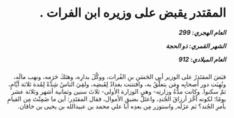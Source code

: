 <h1 dir="rtl">المقتدر يقبض على وزيره ابن الفرات .</h1>

<h5 dir="rtl">العام الهجري:  299

الشهر القمري: ذو الحجة

العام الميلادي: 912</h5>

<p dir="rtl">قبَضَ المقتَدِرُ على الوزير أبي الحَسَنِ بنِ الفُرات، ووكَّلَ بدارِه، وهتَكَ حَرَمه، ونهب مالَه، ونُهِبَت دور أصحابِه ومَن يتعلَّقُ به، وافتتنت بغدادُ لِقَبضِه، ولقِيَ الناسُ شِدَّةً لِمُدة ثلاثة أيَّامٍ، ثمّ سكنوا. وكانت مدُّةُ وزارتِه- وهي الوزارة الأولى- ثلاثَ سنين وثمانية أشهر وثلاثة عشر يومًا؛ لكونه أخَّرَ أرزاقَ الجُندِ، واعتَلَّ بضيقِ الأموال، فقال المقتَدِر: أين ما ضَمِنْتَ مِن القيامِ بأمرِ الجُند؟ ثم عزَلَه, واستوزر مِن بعدِه أبا علي محمد بن عبيدالله بن يحيى بن خاقان.</p></br>
